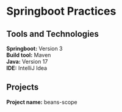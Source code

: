 # Springboot Practices

## Tools and Technologies
**Springboot:** Version 3	
**Build tool:** Maven	
**Java:** Version 17	
**IDE:** IntelliJ Idea

## Projects

**Project name:** beans-scope


<!-- 

**Project name:** employee-management-system


**Project name:** student-management-system


**Project name:** modern-school-app


**Project name:** Food-delivery 

-->

